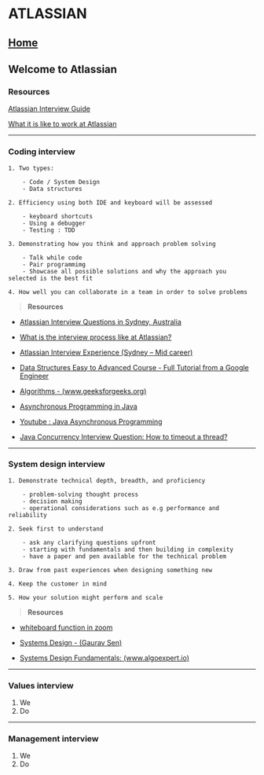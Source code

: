 # ATLASSIAN 

## **[Home](../../README.md)**

## Welcome to Atlassian

### Resources

[Atlassian Interview Guide](./AtlassianEngineeringInterviewGuide.pdf)

[What it is like to work at Atlassian](https://view.pointdrive.linkedin.com/presentations/46bfabba-f32a-4c4c-8a76-d5ac86e00fe1?auth=349aa8e6-dcae-4c98-9107-71cfe501a7cf)

---

### Coding interview

    1. Two types:

        - Code / System Design
        - Data structures

    2. Efficiency using both IDE and keyboard will be assessed

        - keyboard shortcuts
        - Using a debugger
        - Testing : TDD

    3. Demonstrating how you think and approach problem solving

        - Talk while code
        - Pair programmimg
        - Showcase all possible solutions and why the approach you selected is the best fit

    4. How well you can collaborate in a team in order to solve problems

> **Resources**

- [Atlassian Interview Questions in Sydney, Australia](https://www.glassdoor.com.au/Interview/Atlassian-Sydney-Interview-Questions-EI_IE115699.0,9_IL.10,16_IM962.htm)

- [What is the interview process like at Atlassian?](https://www.quora.com/What-is-the-interview-process-like-at-Atlassian)

- [Atlassian Interview Experience (Sydney – Mid career)](https://www.geeksforgeeks.org/atlassian-interview-experience-sydney-mid-career/)

- [Data Structures Easy to Advanced Course - Full Tutorial from a Google Engineer](https://www.youtube.com/watch?v=RBSGKlAvoiM&t=9766s)

- [Algorithms - (www.geeksforgeeks.org)](https://www.geeksforgeeks.org/analysis-of-algorithms-set-1-asymptotic-analysis/)

- [Asynchronous Programming in Java](https://www.baeldung.com/java-asynchronous-programming)

- [Youtube : Java Asynchronous Programming](https://www.youtube.com/watch?v=rUbZcRgaSY4)

- [Java Concurrency Interview Question: How to timeout a thread?](https://www.youtube.com/watch?v=_RSAS-gIjGo)

---

### System design interview

    1. Demonstrate technical depth, breadth, and proficiency

        - problem-solving thought process
        - decision making
        - operational considerations such as e.g performance and reliability

    2. Seek first to understand

        - ask any clarifying questions upfront
        - starting with fundamentals and then building in complexity
        - have a paper and pen available for the technical problem

    3. Draw from past experiences when designing something new

    4. Keep the customer in mind

    5. How your solution might perform and scale

> **Resources**

- [whiteboard function in zoom](https://www.youtube.com/watch?v=GGNqE0BCf0E)

- [Systems Design - (Gaurav Sen)](https://www.youtube.com/channel/UCRPMAqdtSgd0Ipeef7iFsKw)

- [Systems Design Fundamentals: (www.algoexpert.io)](https://www.algoexpert.io/systems/product?r=ads&gclid=Cj0KCQjwyur0BRDcARIsAEt86IAS9YMj9dAZzbZCdrDnTh0RXzCgHiIv3AAgcH_IyQryQ53JrZ8DUUgaAqQ2EALw_wcB)

---

### Values interview

1. We
2. Do

---

### Management interview

1. We
2. Do
